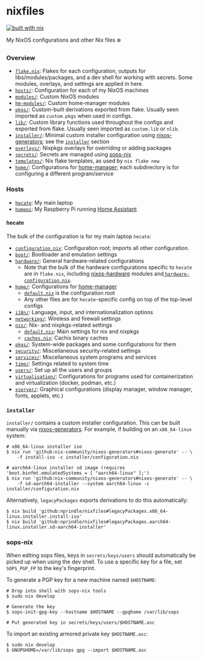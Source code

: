 # nixfiles

[![built with nix](https://builtwithnix.org/badge.svg)](https://builtwithnix.org)

My NixOS configurations and other Nix files :snowflake:

### Overview

- [`flake.nix`](flake.nix): Flakes for each configuration, outputs for libs/modules/packages, and a dev shell for working with secrets. Some modules, overlays, and settings are applied in here.
- [`hosts/`](hosts/): Configuration for each of my NixOS machines
- [`modules/`](modules/): Custom NixOS modules
- [`hm-modules/`](hm-modules/): Custom home-manager modules
- [`pkgs/`](pkgs/): Custom-built derivations exported from flake. Usually seen imported as `custom.pkgs` when used in configs.
- [`lib/`](lib/): Custom library functions used throughout the configs and exported from flake. Usually seen imported as `custom.lib` or `nlib`.
- [`installer/`](installer/): Minimal custom installer configuration using [nixos-generators](https://github.com/nix-community/nixos-generators); see the [`installer`](#installer) section
- [`overlays/`](overlays/): Nixpkgs overlays for overriding or adding packages
- [`secrets/`](secrets/): Secrets are managed using [sops-nix](https://github.com/Mic92/sops-nix)
- [`templates/`](templates/): Nix flake templates, as used by `nix flake new`
- [`home/`](hecate/home/): Configurations for [home-manager](https://github.com/nix-community/home-manager/); each subdirectory is for configuring a different program/service

### Hosts

- [`hecate`](hosts/hecate/): My main laptop
- [`homepi`](hosts/homepi/): My Raspberry Pi running [Home Assistant](https://www.home-assistant.io/)

#### hecate

The bulk of the configuration is for my main laptop `hecate`:

- [`configuration.nix`](hosts/hecate/configuration.nix): Configuration root; imports all other configuration.
- [`boot/`](hosts/hecate/boot/): Bootloader and emulation settings
- [`hardware/`](hosts/hecate/hardware/): General hardware-related configurations
  - Note that the bulk of the hardware configurations specific to `hecate` are in `flake.nix`, including [nixos-hardware](https://github.com/NixOS/nixos-hardware/) modules and[ `hardware-configuration.nix`](hosts/hecate/hardware-configuration.nix).
- [`home/`](hosts/hecate/home/): Configurations for [home-manager](https://github.com/nix-community/home-manager/)
  - [`default.nix`](hosts/hecate/home/default.nix) is the configuration root
  - Any other files are for `hecate`-specific config on top of the top-level configs
- [`i18n/`](hosts/hecate/i18n/): Language, input, and internationalization options
- [`networking/`](hosts/hecate/networking/): Wireless and firewall settings
- [`nix/`](hosts/hecate/nix/): Nix- and nixpkgs-related settings
  - [`default.nix`](hosts/hecate/nix/default.nix): Main settings for nix and nixpkgs
  - [`caches.nix`](hosts/hecate/nix/caches.nix): Cachix binary caches
- [`pkgs/`](hosts/hecate/pkgs/): System-wide packages and some configurations for them
- [`security/`](hosts/hecate/security/): Miscellaneous security-related settings
- [`services/`](hosts/hecate/services/): Miscellaneous system programs and services
- [`time/`](hosts/hecate/time/): Settings related to system time
- [`users/`](hosts/hecate/users/): Set up all the users and groups
- [`virtualisation/`](hosts/hecate/virtualisation/): Configurations for programs used for containerization and virtualization (docker, podman, etc.)
- [`xserver/`](hosts/hecate/xserver/): Graphical configurations (display manager, window manager, fonts, applets, etc.)

### `installer`

`installer/` contains a custom installer configuration. This can be built
manually via [nixos-generators](https://github.com/nix-community/nixos-generators).
For example, if building on an `x86_64-linux` system:

```
# x86_64-linux installer iso
$ nix run 'github:nix-community/nixos-generators#nixos-generate' -- \
    -f install-iso -c installer/configuration.nix

# aarch64-linux installer sd image (requires 'boot.binfmt.emulatedSystems = [ "aarch64-linux" ];')
$ nix run 'github:nix-community/nixos-generators#nixos-generate' -- \
    -f sd-aarch64-installer --system aarch64-linux -c installer/configuration.nix
```

Alternatively, `legacyPackages` exports derivations to do this automatically:

```
$ nix build 'github:nprindle/nixfiles#legacyPackages.x86_64-linux.installer.install-iso'
$ nix build 'github:nprindle/nixfiles#legacyPackages.aarch64-linux.installer.sd-aarch64-installer'
```

### sops-nix

When editing sops files, keys in `secrets/keys/users` should automatically be
picked up when using the dev shell. To use a specific key for a file, set
`SOPS_PGP_FP` to the key's fingerprint.

To generate a PGP key for a new machine named `$HOSTNAME`:

```
# Drop into shell with sops-nix tools
$ sudo nix develop

# Generate the key
$ sops-init-gpg-key --hostname $HOSTNAME --gpghome /var/lib/sops

# Put generated key in secrets/keys/users/$HOSTNAME.asc
```

To import an existing armored private key `$HOSTNAME.asc`:

```
$ sudo nix develop
$ GNUPGHOME=/var/lib/sops gpg --import $HOSTNAME.asc
```

